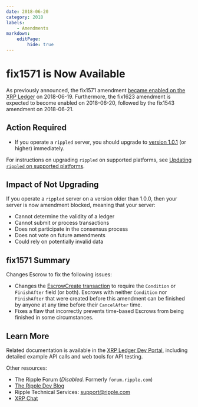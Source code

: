 ```yaml
---
date: 2018-06-20
category: 2018
labels:
    - Amendments
markdown:
    editPage:
        hide: true
---
```

# fix1571 is Now Available

As previously announced, the fix1571 amendment [became enabled on the XRP Ledger](https://xrpcharts.ripple.com/#/transactions/920AA493E57D991414B614FB3C1D1E2F863211B48129D09BC8CB74C9813C38FC) on 2018-06-19. Furthermore, the fix1623 amendment is expected to become enabled on 2018-06-20, followed by the fix1543 amendment on 2018-06-21.

## Action Required

- If you operate a `rippled` server, you should upgrade to [version 1.0.1](https://developers.ripple.com/blog/2018/rippled-1.0.1.html) (or higher) immediately.

For instructions on upgrading `rippled` on supported platforms, see [Updating `rippled` on supported platforms](https://developers.ripple.com/update-rippled.html).

## Impact of Not Upgrading

If you operate a `rippled` server on a version older than 1.0.0, then your server is now amendment blocked, meaning that your server:

* Cannot determine the validity of a ledger
* Cannot submit or process transactions
* Does not participate in the consensus process
* Does not vote on future amendments
* Could rely on potentially invalid data

## fix1571 Summary

Changes Escrow to fix the following issues:

- Changes the [EscrowCreate transaction](https://developers.ripple.com/escrowcreate.html) to require the `Condition` or `FinishAfter` field (or both). Escrows with neither `Condition` nor `FinishAfter` that were created before this amendment can be finished by anyone at any time before their `CancelAfter` time.
- Fixes a flaw that incorrectly prevents time-based Escrows from being finished in some circumstances.

## Learn More
Related documentation is available in the [XRP Ledger Dev Portal](https://developers.ripple.com/), including detailed example API calls and web tools for API testing.

Other resources:

* The Ripple Forum (_Disabled._ Formerly `forum.ripple.com`)
* [The Ripple Dev Blog](https://developers.ripple.com/blog/)
* Ripple Technical Services: <support@ripple.com>
* [XRP Chat](http://www.xrpchat.com/)

